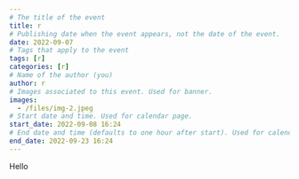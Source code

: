 ```yaml
---
# The title of the event
title: r
# Publishing date when the event appears, not the date of the event.
date: 2022-09-07
# Tags that apply to the event
tags: [r]
categories: [r]
# Name of the author (you)
author: r
# Images associated to this event. Used for banner.
images:
  - /files/img-2.jpeg
# Start date and time. Used for calendar page.
start_date: 2022-09-08 16:24
# End date and time (defaults to one hour after start). Used for calendar page.
end_date: 2022-09-23 16:24
---
```


Hello
